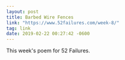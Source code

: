```yaml
---
layout: post
title: Barbed Wire Fences
link: "https://www.52failures.com/week-8/"
tag: link
date: 2019-02-22 00:27:42 -0600
---
```

This week's poem for 52 Failures.